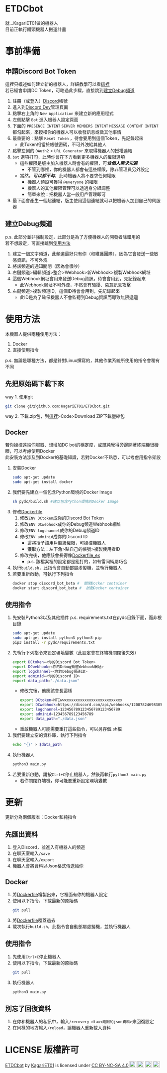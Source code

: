 # ETDCbot

就...KagariET01做的機器人  
目前正執行饅頭機器人搬運計畫  

# 事前準備

## 申請Discord Bot Token

這裡只概述如何建立新的機器人，詳細教學可以看[這裡](https://github.com/KagariET01/DCbot_note)  
若已經會申請DC Token，可略過此步驟，直接跳到[建立Debug頻道](#建立Debug頻道)

1. 註冊（或登入）[Discord][Discord]帳號
1. 進入到[Discord Dev][Discord Dev]管理頁面
1. 點擊右上角的 `New Application` 來建立新的應用程式
1. 左側點擊 `Bot` 進入機器人設定頁面
1. 下面的 `PRESENCE INTENT` `SERVER MEMBERS INTENT` `MESSAGE CONTENT INTENT` 都勾起來，來授權你的機器人可以收發訊息或做其他事情
1. 最重要的：點擊 `Reset Token` ，待會要用到這個Token，先記錄起來
	- 此Token相當於帳號密碼，不可外洩給其他人
1. 點擊左側的 `OAuth2` > `URL Generator` 來取得機器人的授權連結
1. `bot` 選項打勾，此時你會在下方看到更多機器人的權限選項  
	- 這些權限是版主加入機器人時會有的權限，可***依個人需求勾選***
		- 不管到哪裡，你的機器人都會有這些權限，除非管理員另外設定
	- 當然，***可以都不勾***，此時機器人將不要求任何權限
		- 機器人預設可獲得 `@everyone` 的權限
		- 機器人的其他權限管理可以透過身分組調整
		- 簡單來說：把機器人當一般用戶管理即可
1. 最下面會產生一個超連結，版主使用這個連結就可以把機器人加到自己的伺服器

## 建立Debug頻道

p.s. 此部分並非強制設定，此部分是為了方便機器人的開發者除錯用的  
若不想設定，可直接跳到[使用方法](#使用方法)

1. 建立一個文字頻道，此頻道最好只有你（和維護團隊），因為它會發送一些敏感資訊，不可外洩
1. 將該頻道的通知關閉（因為會很吵）
1. 右鍵頻道>編輯頻道>整合>Webhook>新Webhook>複製Webhook網址
1. 這個Webhook網址會用來發送Debug資訊，待會會用到，先記錄起來
	- 此Webhook網址不可外洩，不然會有騷擾、惡意訊息攻擊
1. 右鍵頻道>複製頻道ID，這個ID待會會用到，先記錄起來
	- 此ID是為了確保機器人不會監聽到Debug資訊而導致無限遞迴

# 使用方法

本機器人提供兩種使用方法：

1. Docker
2. 直接使用指令

p.s. 無論是哪種方法，都是針對Linux撰寫的，其他作業系統所使用的指令會稍有不同

## 先把原始碼下載下來

way 1. 使用git
```bash
git clone git@github.com:KagariET01/ETDCbot.git
```
way 2. 下載.zip包，到[這裡][rp]>Code>Download ZIP下載壓縮包

## Docker

若你操控遠端伺服器、想增加DC bot的穩定度，或單純覺得旁邊開著終端機很礙眼，可以考慮使用Docker  
此安裝方法涉及到Docker的基礎知識，若對Docker不熟悉，可以考慮用指令架設  

1. 安裝Docker  
	```bash
	sudo apt-get update
	sudo apt-get install docker
	```
1. 我們要先建立一個包含Python環境的Docker Image
	```bash
	sh pydc/build.sh #建立包含Python環境的Docker Image
	```
1. 修改[Dockerfile][Dockerfile]  
	1. 修改`ENV DCtoken`成你的Discord Bot Token
	1. 修改`ENV DCwebhook`成你的Debug頻道Webhook網址
	1. 修改`ENV logchannel`成你的Debug頻道ID
	1. 修改`ENV adminid`成你的Discord ID
		- 這將授予該用戶超級權限，可操控機器人
		- 獲取方法：左下角>點自己的帳號>複製使用者ID
	1. 修改完後，他應該會長得像[Dockerfile_ex](./Dockerfile_ex)
		- p.s. 該檔案裡的設定都是亂打的，如有雷同純屬巧合
1. 執行`build.sh`，此指令會自動部屬虛擬機，並執行機器人
1. 若要重新啟動，可執行下列指令
	```bash
	docker stop discord_bot_beta #  關閉Docker container
	docker start discord_bot_beta #  啟動Docker container
	```



## 使用指令

1. 先安裝Python3以及其他插件
	p.s. requirements.txt在pydc目錄下面，而非根目錄
	```bash
	sudo apt-get update
	sudo apt-get install python3 python3-pip
	pip3 install -r pydc/requirements.txt
	```
1. 先執行下列指令來設定環境變數（此設定會在終端機關閉後失效）
	```bash
	export DCtoken=<你的Discord Bot Token>
	export DCwebhook=<你的Debug頻道Webhook網址>
	export logchannel=<你的Debug頻道ID>
	export adminid=<你的Discord ID>
	export data_path="./data.json"
	```
	- 修改完後，他應該會長這樣  
		```bash
		export DCtoken=MTIwwxxxxxxxxxxxxxxxxxxxxxxxxxx
		export DCwebhook=https://discord.com/api/webhooks/1200782469830561892/zDexxxxxxxxxxxxxxxxxxxxxx
		export logchannel=123456789123456789123456789
		export adminid=123456789123456789
		export data_path="./data.json"
		```
	- 重啟機器人可能需要重打這些指令，可以另存個.sh檔
1. 我們要建立空的資料庫，執行下列指令
	```bash
	echo "{}" > $data_path
	```
1. 執行機器人
	```bash
	python3 main.py
	```
1. 若要重新啟動，請按`Ctrl+C`停止機器人，然後再執行`python3 main.py`
	- 若你關閉終端機，你可能要重新設定環境變數

# 更新

更新分為兩個版本：Docker和純指令

## 先匯出資料

1. 登入Discord，並進入有機器人的頻道
1. 在聊天室輸入`/save`
1. 在聊天室輸入`/export`
1. 機器人會將資料以Json格式傳送給你

## Docker

1. 將[Dockerfile][Dockerfile]複製出來，它裡面有你的機器人設定
1. 使用以下指令，下載最新的原始碼
	```bash
	git pull
	```
1. 將[Dockerfile][Dockerfile]覆蓋過去
1. 載次執行`build.sh`，此指令會自動部屬虛擬機，並執行機器人

## 使用指令

1. 先使用`Ctrl+C`停止機器人
1. 使用以下指令，下載最新的原始碼
	```bash
	git pull
	```
1. 執行機器人
	```bash
	python3 main.py
	```

## 別忘了回復資料

1. 在你和機器人的私訊中，輸入`/recovery dta=<剛剛的json資料>`來回復設定
1. 在同樣的地方輸入`/reload`，讓機器人重新載入資料

# LICENSE 版權許可

<p xmlns:cc="http://creativecommons.org/ns#" xmlns:dct="http://purl.org/dc/terms/"><a property="dct:title" rel="cc:attributionURL" href="https://github.com/KagariET01/ETDCbot">ETDCbot</a> by <a rel="cc:attributionURL dct:creator" property="cc:attributionName" href="https://kagariet01.github.io/about">KagariET01</a> is licensed under <a href="http://creativecommons.org/licenses/by-nc-sa/4.0/?ref=chooser-v1" target="_blank" rel="license noopener noreferrer" style="display:inline-block;">CC BY-NC-SA 4.0<img style="height:22px!important;margin-left:3px;vertical-align:text-bottom;" src="https://mirrors.creativecommons.org/presskit/icons/cc.svg?ref=chooser-v1"><img style="height:22px!important;margin-left:3px;vertical-align:text-bottom;" src="https://mirrors.creativecommons.org/presskit/icons/by.svg?ref=chooser-v1"><img style="height:22px!important;margin-left:3px;vertical-align:text-bottom;" src="https://mirrors.creativecommons.org/presskit/icons/nc.svg?ref=chooser-v1"><img style="height:22px!important;margin-left:3px;vertical-align:text-bottom;" src="https://mirrors.creativecommons.org/presskit/icons/sa.svg?ref=chooser-v1"></a></p>

[Dockerfile]:./Dockerfile
[Discord]:https://discord.com/register?redirect_to=%2Fdevelopers%2Fapplications
[Discord Dev]:https://discord.com/developers/applications
[rp]:https://github.com/KagariET01/ETDCbot
